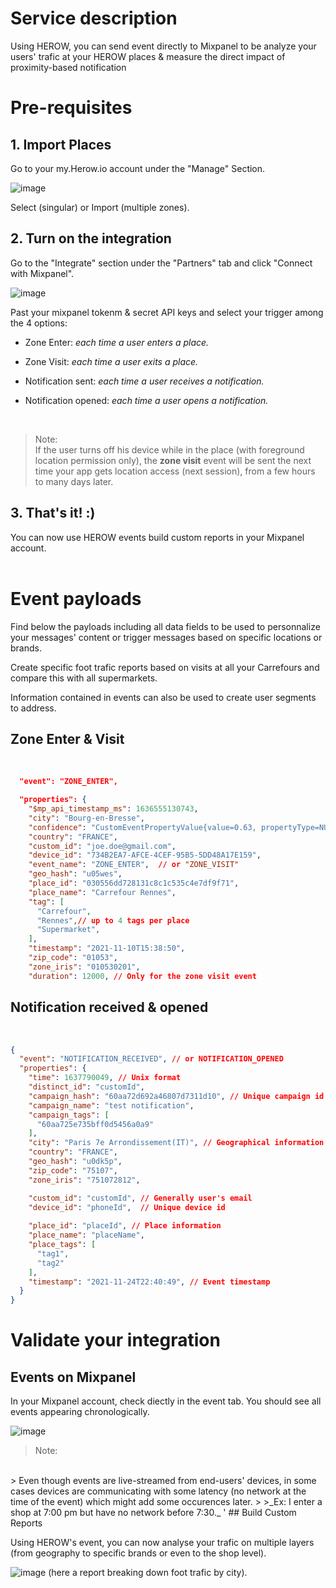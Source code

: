 # Service description

Using HEROW, you can send event directly to Mixpanel to be analyze your users' trafic at your HEROW places & measure the direct impact of proximity-based notification 

# Pre-requisites 

## 1. Import Places

Go to your my.Herow.io account under the "Manage" Section.

![image](https://user-images.githubusercontent.com/88100049/144285204-5a563e81-f889-499f-bee0-56d236019709.png)

Select (singular) or Import (multiple zones).


## 2. Turn on the integration

Go to the "Integrate" section under the "Partners" tab and click "Connect with Mixpanel". 

![image](https://user-images.githubusercontent.com/88100049/144296626-c2807a00-8d4b-4313-808a-375769f2dc34.png)


Past your mixpanel tokenm & secret API keys and select your trigger among the 4 options: 

- Zone Enter: _each time a user enters a place._

- Zone Visit: _each time a user exits a place._
- Notification sent: _each time a user receives a notification._
- Notification opened: _each time a user opens a notification._

<br>

>Note: 
><br>
>If the user turns off his device while in the place (with foreground location permission only), the **zone visit** event will be sent the next time your app gets location access (next session), from a few hours to many days later.
> 

## 3. That's it! :) 

You can now use HEROW events build custom reports in your Mixpanel account. 
<br>
<br>
# Event payloads

Find below the payloads including all data fields to be used to personnalize your messages' content or trigger messages based on specific locations or brands. 

Create specific foot trafic reports based on visits at all your Carrefours and compare this with all supermarkets. 

Information contained in events can also be used to create user segments to address. 

## Zone Enter & Visit
<br>

```Json
  "event": "ZONE_ENTER",

  "properties": {
    "$mp_api_timestamp_ms": 1636555130743,
    "city": "Bourg-en-Bresse",
    "confidence": "CustomEventPropertyValue{value=0.63, propertyType=NUMBER}",
    "country": "FRANCE",
    "custom_id": "joe.doe@gmail.com",
    "device_id": "734B2EA7-AFCE-4CEF-95B5-5DD48A17E159",
    "event_name": "ZONE_ENTER",  // or "ZONE_VISIT"
    "geo_hash": "u05wes",
    "place_id": "030556dd728131c8c1c535c4e7df9f71",
    "place_name": "Carrefour Rennes",
    "tag": [
      "Carrefour",
      "Rennes",// up to 4 tags per place
      "Supermarket",
    ],
    "timestamp": "2021-11-10T15:38:50",
    "zip_code": "01053",
    "zone_iris": "010530201",
    "duration": 12000, // Only for the zone visit event
```

## Notification received & opened
<br>

```Json
{
  "event": "NOTIFICATION_RECEIVED", // or NOTIFICATION_OPENED
  "properties": {
    "time": 1637790049, // Unix format
    "distinct_id": "customId",
    "campaign_hash": "60aa72d692a46807d7311d10", // Unique campaign id
    "campaign_name": "test notification",
    "campaign_tags": [
      "60aa725e735bff0d5456a0a9"
    ], 
    "city": "Paris 7e Arrondissement(IT)", // Geographical information
    "country": "FRANCE",
    "geo_hash": "u0dk5p",
    "zip_code": "75107",
    "zone_iris": "751072812",

    "custom_id": "customId", // Generally user's email
    "device_id": "phoneId",  // Unique device id
   
    "place_id": "placeId", // Place information
    "place_name": "placeName",
    "place_tags": [
      "tag1",
      "tag2"
    ],
    "timestamp": "2021-11-24T22:40:49", // Event timestamp
  }
}
```
# Validate your integration

## Events on Mixpanel 

In your Mixpanel account, check diectly in the event tab. You should see all events appearing chronologically. 

![image](https://user-images.githubusercontent.com/88100049/144440063-c27fa0e6-3abd-4777-85ad-277246599473.png)

>Note: 
<br>
> Even though events are live-streamed from end-users' devices, in some cases devices are communicating with some latency (no network at the time of the event) which might add some occurences later. 
>
>_Ex: I enter a shop at 7:00 pm but have no network before 7:30._
'
## Build Custom Reports

Using HEROW's event, you can now analyse your trafic on multiple layers (from geography to specific brands or even to the shop level).

![image](https://user-images.githubusercontent.com/88100049/144443144-994d75fe-4251-42b1-9bd9-3a9b6f14082b.png)
(here a report breaking down foot trafic by city).
